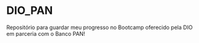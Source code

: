 # DIO_PAN
Repositório para guardar meu progresso no Bootcamp oferecido pela DIO em parceria com o Banco PAN!
